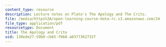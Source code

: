 ```yaml
---
content_type: resource
description: Lecture notes on Plato's The Apology and The Crito.
file: /media/https%3A/open-learning-course-data-rc.s3.amazonaws.com/24-01-classics-of-western-philosophy-spring-2016/130ede2759b0cb65f068a0377362732f_MIT24_01S16_SES1.pdf
file_type: application/pdf
resourcetype: Document
title: The Apology and Crito
uid: 130ede27-59b0-cb65-f068-a0377362732f
---
```

